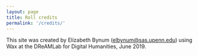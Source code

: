 ```yaml
---
layout: page
title: Roll credits
permalink: '/credits/'
---
```


This site was created by Elizabeth Bynum (elbynum@sas.upenn.edu) using Wax at the DReAMLab for Digital Humanities, June 2019. 
